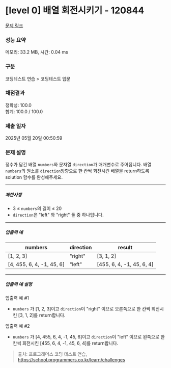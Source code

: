 # [level 0] 배열 회전시키기 - 120844 

[문제 링크](https://school.programmers.co.kr/learn/courses/30/lessons/120844) 

### 성능 요약

메모리: 33.2 MB, 시간: 0.04 ms

### 구분

코딩테스트 연습 > 코딩테스트 입문

### 채점결과

정확성: 100.0<br/>합계: 100.0 / 100.0

### 제출 일자

2025년 05월 20일 00:50:59

### 문제 설명

<p style="user-select: auto !important;">정수가 담긴 배열 <code style="user-select: auto !important;">numbers</code>와 문자열&nbsp;<code style="user-select: auto !important;">direction</code>가 매개변수로 주어집니다. 배열 <code style="user-select: auto !important;">numbers</code>의 원소를 <code style="user-select: auto !important;">direction</code>방향으로 한 칸씩 회전시킨 배열을 return하도록 solution 함수를 완성해주세요.</p>

<hr style="user-select: auto !important;">

<h5 style="user-select: auto !important;">제한사항</h5>

<ul style="user-select: auto !important;">
<li style="user-select: auto !important;">3 ≤ <code style="user-select: auto !important;">numbers</code>의 길이 ≤ 20</li>
<li style="user-select: auto !important;"><code style="user-select: auto !important;">direction</code>은 "left" 와 "right" 둘 중 하나입니다.</li>
</ul>

<hr style="user-select: auto !important;">

<h5 style="user-select: auto !important;">입출력 예</h5>
<table class="table" style="user-select: auto !important;">
        <thead style="user-select: auto !important;"><tr style="user-select: auto !important;">
<th style="user-select: auto !important;">numbers</th>
<th style="user-select: auto !important;">direction</th>
<th style="user-select: auto !important;">result</th>
</tr>
</thead>
        <tbody style="user-select: auto !important;"><tr style="user-select: auto !important;">
<td style="user-select: auto !important;">[1, 2, 3]</td>
<td style="user-select: auto !important;">"right"</td>
<td style="user-select: auto !important;">[3, 1, 2]</td>
</tr>
<tr style="user-select: auto !important;">
<td style="user-select: auto !important;">[4, 455, 6, 4, -1, 45, 6]</td>
<td style="user-select: auto !important;">"left"</td>
<td style="user-select: auto !important;">[455, 6, 4, -1, 45, 6, 4]</td>
</tr>
</tbody>
      </table>
<hr style="user-select: auto !important;">

<h5 style="user-select: auto !important;">입출력 예 설명</h5>

<p style="user-select: auto !important;">입출력 예 #1</p>

<ul style="user-select: auto !important;">
<li style="user-select: auto !important;"><code style="user-select: auto !important;">numbers</code> 가 [1, 2, 3]이고 <code style="user-select: auto !important;">direction</code>이 "right" 이므로 오른쪽으로 한 칸씩 회전시킨 [3, 1, 2]를 return합니다.</li>
</ul>

<p style="user-select: auto !important;">입출력 예 #2</p>

<ul style="user-select: auto !important;">
<li style="user-select: auto !important;"><code style="user-select: auto !important;">numbers</code> 가 [4, 455, 6, 4, -1, 45, 6]이고 <code style="user-select: auto !important;">direction</code>이 "left" 이므로 왼쪽으로 한 칸씩 회전시킨 [455, 6, 4, -1, 45, 6, 4]를 return합니다.</li>
</ul>


> 출처: 프로그래머스 코딩 테스트 연습, https://school.programmers.co.kr/learn/challenges